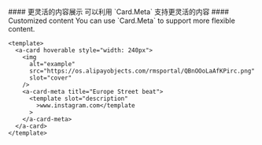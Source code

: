 <cn>
  #### 更灵活的内容展示
  可以利用 `Card.Meta` 支持更灵活的内容
</cn>

<us>
  #### Customized content
  You can use `Card.Meta` to support more flexible content.
</us>

```tpl
<template>
  <a-card hoverable style="width: 240px">
    <img
      alt="example"
      src="https://os.alipayobjects.com/rmsportal/QBnOOoLaAfKPirc.png"
      slot="cover"
    />
    <a-card-meta title="Europe Street beat">
      <template slot="description"
        >www.instagram.com</template
      >
    </a-card-meta>
  </a-card>
</template>
```
